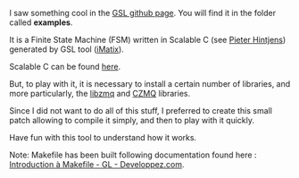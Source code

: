 
I saw something cool in the [GSL github page](https://github.com/imatix/gsl). You will find it in the folder called **examples**.

It is a Finite State Machine (FSM) written in Scalable C (see [Pieter Hintjens](https://en.wikipedia.org/wiki/Pieter_Hintjens)) generated by GSL tool ([iMatix](https://github.com/imatix)).

Scalable C can be found [here](https://legacy.gitbook.com/book/hintjens/scalable-c/details).

But, to play with it, it is necessary to install a certain number of libraries, and more particularly, the [libzmq](https://github.com/zeromq/libzmq) and [CZMQ](https://github.com/zeromq/czmq) libraries.

Since I did not want to do all of this stuff, I preferred to create this small patch allowing to compile it simply, and then to play with it quickly.

Have fun with this tool to understand how it works.

Note: Makefile has been built following documentation found here : [Introduction à Makefile - GL - Developpez.com](https://www.google.fr/url?sa=t&rct=j&q=&esrc=s&source=web&cd=1&cad=rja&uact=8&ved=2ahUKEwiIzMvO7fLoAhV18OAKHdWjB2AQFjAAegQIARAB&url=https%3A%2F%2Fgl.developpez.com%2Ftutoriel%2Foutil%2Fmakefile%2F&usg=AOvVaw0Jj5I61wLifQf7nR-tPdzL).

